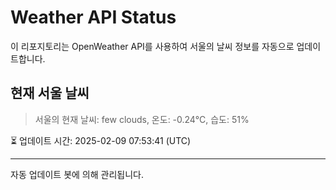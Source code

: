 
# Weather API Status

이 리포지토리는 OpenWeather API를 사용하여 서울의 날씨 정보를 자동으로 업데이트합니다.

## 현재 서울 날씨
> 서울의 현재 날씨: few clouds, 온도: -0.24°C, 습도: 51%

⏳ 업데이트 시간: 2025-02-09 07:53:41 (UTC)

---
자동 업데이트 봇에 의해 관리됩니다.
